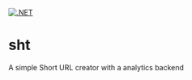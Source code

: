 [![.NET](https://github.com/satish860/sht/actions/workflows/dotnet.yml/badge.svg)](https://github.com/satish860/sht/actions/workflows/dotnet.yml)
# sht
A simple Short URL creator with a analytics backend 
